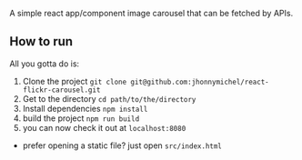 A simple react app/component image carousel that can be fetched by APIs.

## How to run
 All you gotta do is:

 1. Clone the project `git clone git@github.com:jhonnymichel/react-flickr-carousel.git`
 2. Get to the directory `cd path/to/the/directory`
 3. Install dependencies `npm install`
 4. build the project `npm run build`
 5. you can now check it out at `localhost:8080`
  * prefer opening a static file? just open `src/index.html`
